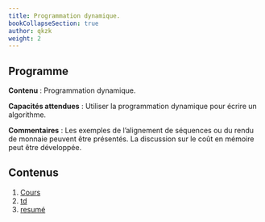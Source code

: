 ```yaml
---
title: Programmation dynamique.
bookCollapseSection: true
author: qkzk
weight: 2
---
```


## Programme

**Contenu** : Programmation dynamique.

**Capacités attendues** : Utiliser la programmation dynamique pour écrire un
algorithme.

**Commentaires** : Les exemples de l’alignement de séquences ou du rendu de
monnaie peuvent être présentés. La discussion sur le coût en mémoire peut être
développée.

## Contenus

1. [Cours](cours)
2. [td](td)
3. [resumé](resume)
